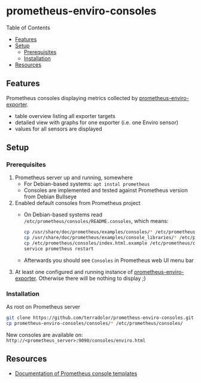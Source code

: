 # prometheus-enviro-consoles

Table of Contents

* [Features](#features)
* [Setup](#setup)
  * [Prerequisites](#prerequisites)
  * [Installation](#installation)
* [Resources](#resources)

## Features

Prometheus consoles displaying metrics collected by [prometheus-enviro-exporter](https://github.com/terradolor/prometheus-enviro-exporter).

* table overview listing all exporter targets
* detailed view with graphs for one exporter (i.e. one Enviro sensor)
* values for all sensors are displayed

## Setup

### Prerequisites

1. Prometheus server up and running, somewhere
    * For Debian-based systems: `apt instal prometheus`
    * Consoles are implemented and tested against Prometheus version from Debian Bullseye
2. Enabled default consoles from Prometheus project
    * On Debian-based systems read `/etc/prometheus/consoles/README.consoles`, which means:

      ```sh
      cp /usr/share/doc/prometheus/examples/consoles/* /etc/prometheus/consoles/
      cp /usr/share/doc/prometheus/examples/console_libraries/* /etc/prometheus/console_libraries/
      cp /etc/prometheus/consoles/index.html.example /etc/prometheus/consoles/index.html
      service prometheus restart
      ```

    * Afterwards you should see `Consoles` in Prometheus web UI menu bar
3. At least one configured and running instance of [prometheus-enviro-exporter](https://github.com/terradolor/prometheus-enviro-exporter).
  Otherwise there will be nothing to display ;)

### Installation

As root on Prometheus server

```sh
git clone https://github.com/terradolor/prometheus-enviro-consoles.git
cp prometheus-enviro-consoles/consoles/* /etc/prometheus/consoles/
```

New consoles are available on: `http://<prometheus_server>:9090/consoles/enviro.html`

## Resources

* [Documentation of Prometheus console templates](https://prometheus.io/docs/visualization/consoles/)

